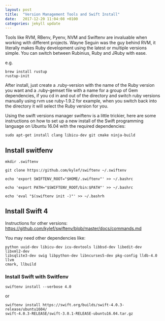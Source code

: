 ```yaml
---
layout: post
title:  "Version Management Tools and Swift Install"
date:   2017-12-20 11:04:08 +0100
categories: jekyll update
---
```

Tools like RVM, RBenv, Pyenv, NVM and Swiftenv are invaluable when working with different projects. Wayne Seguin was the guy behind RVM, it literally makes Ruby development using the latest or multiple versions simple. You can switch between Rubinius, Ruby and JRuby with ease.

e.g.
```console
brew install rustup
rustup-init
```

After install, just create a .ruby-version with the name of the Ruby version you want and a .ruby-gemset file with a name for a group of Gem dependencies, if you cd in and out of the directory and switch ruby versions manually using rvm use ruby-1.9.2 for example, when you switch back into the directory it will select the Ruby version for you.

Using the swift versions manager swiftenv is a little trickier, here are some instructions on how to set up a new install of the Swift programming language on Ubuntu 16.04 with the required dependencies:

```console
sudo apt-get install clang libicu-dev git cmake ninja-build
```

## Install switfenv 
```console
mkdir .swiftenv

git clone https://github.com/kylef/swiftenv ~/.swiftenv 

echo 'export SWIFTENV_ROOT="$HOME/.swiftenv"' >> ~/.bashrc 

echo 'export PATH="$SWIFTENV_ROOT/bin:$PATH"' >> ~/.bashrc 

echo 'eval "$(swiftenv init -)"' >> ~/.bashrh
```

## Install Swift 4

Instructions for other versions:
https://github.com/kylef/swiftenv/blob/master/docs/commands.md

You may need other dependencies like:

```console
python uuid-dev libicu-dev icu-devtools libbsd-dev libedit-dev libxml2-dev 
libsqlite3-dev swig libpython-dev libncurses5-dev pkg-config lldb-4.0 llvm
cmark, llbuild
```

### Install Swift with Switfenv

```console
swiftenv install --verbose 4.0
```
or 

```console
swiftenv install https://swift.org/builds/swift-4.0.3-release/ubuntu1604/
swift-4.0.3-RELEASE/swift-3.0.1-RELEASE-ubuntu16.04.tar.gz
```